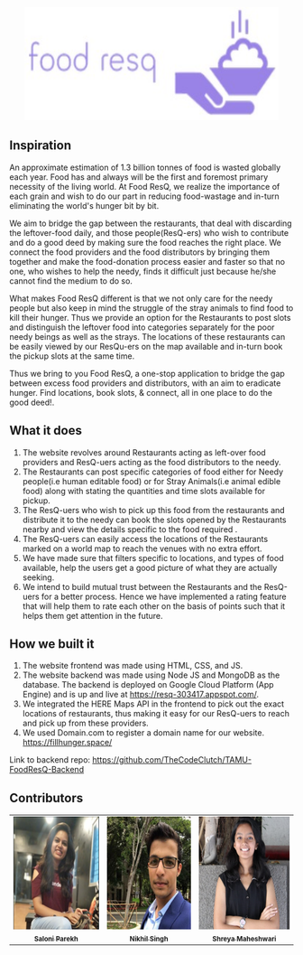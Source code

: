 <p align="center">
<img width="450" height="200" src="https://github.com/TheCodeClutch/TAMU-FoodResQ-Frontend/blob/master/images/logo.jpeg">
</p>


## Inspiration
An approximate estimation of 1.3 billion tonnes of food is wasted globally each year. Food has and always will be the first and foremost primary necessity of the living world. At Food ResQ, we realize the importance of each grain and wish to do our part in reducing food-wastage and in-turn eliminating the world's hunger bit by bit.

We aim to bridge the gap between the restaurants, that deal with discarding the leftover-food daily, and those people(ResQ-ers) who wish to contribute and do a good deed by making sure the food reaches the right place. We connect the food providers and the food distributors by bringing them together and make the food-donation process easier and faster so that no one, who wishes to help the needy, finds it difficult just because he/she cannot find the medium to do so.

What makes Food ResQ different is that we not only care for the needy people but also keep in mind the struggle of the stray animals to find food to kill their hunger. Thus we provide an option for the Restaurants to post slots and distinguish the leftover food into categories separately for the poor needy beings as well as the strays. The locations of these restaurants can be easily viewed by our ResQu-ers on the map available and in-turn book the pickup slots at the same time.

Thus we bring to you Food ResQ, a one-stop application to bridge the gap between excess food providers and distributors, with an aim to eradicate hunger. Find locations, book slots, & connect, all in one place to do the good deed!.

## What it does
1. The website revolves around Restaurants acting as left-over food providers and ResQ-uers acting as the food distributors to the needy.
2. The Restaurants can post specific categories of food either for Needy people(i.e human editable food) or for Stray Animals(i.e animal edible food) along with stating the quantities and time slots available for pickup.
3. The ResQ-uers who wish to pick up this food from the restaurants and distribute it to the needy can book the slots opened by the Restaurants nearby and view the details specific to the food required .
4. The ResQ-uers can easily access the locations of the Restaurants marked on a world map to reach the venues with no extra effort.
5. We have made sure that filters specific to locations, and types of food available, help the users get a good picture of what they are actually seeking.
6. We intend to build mutual trust between the Restaurants and the ResQ-uers for a better process. Hence we have implemented a rating feature that will help them to rate each other on the basis of points such that it helps them get attention in the future.

## How we built it
1. The website frontend was made using HTML, CSS, and JS.
2. The website backend was made using Node JS and MongoDB as the database. The backend is deployed on Google Cloud Platform (App Engine) and is up and live at https://resq-303417.appspot.com/.
3. We integrated the HERE Maps API in the frontend to pick out the exact locations of restaurants, thus making it easy for our ResQ-uers to reach and pick up from these providers.
4. We used Domain.com to register a domain name for our website. https://fillhunger.space/

Link to backend repo: https://github.com/TheCodeClutch/TAMU-FoodResQ-Backend

## Contributors

<table>
  <tr>
    <td align="center"><a href="http://github.com/saloni0104"><img src="https://github.com/TheCodeClutch/TAMU-FoodResQ-Frontend/blob/master/images/saloni.PNG" width="200px;"  height="200px;" alt=""/><br /><sub><b>Saloni Parekh</b></sub></a><br />
   </td>
   </td>
    <td align="center"><a href="http://github.com/nikhils4"><img src="https://github.com/TheCodeClutch/TAMU-FoodResQ-Frontend/blob/master/images/nikhil.jpg" width="200px;" height="200px;" alt=""/><br /><sub><b>Nikhil Singh</b></sub></a><br />
   </td>
    <td align="center"><a href="http://github.com/mshreya9"><img src="https://github.com/TheCodeClutch/TAMU-FoodResQ-Frontend/blob/master/images/shreya.jpg" width="200px;" height="200px;" alt=""/><br /><sub><b>Shreya Maheshwari</b></sub></a><br/>
    </td>
</tr>
</table>
